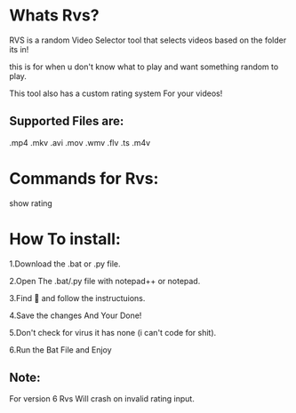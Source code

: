 # Whats Rvs?
RVS is a random Video Selector tool that selects videos based on the folder its in!

this is for when u don't know what to play and want something random to play.

This tool also has a custom rating system For your videos!

## Supported Files are:
 .mp4 .mkv .avi .mov .wmv .flv .ts .m4v

# Commands for Rvs:

show rating

# How To install: 

1.Download the .bat or .py file.

2.Open The .bat/.py file with notepad++ or notepad.

3.Find 🔽 and follow the instructuions.

4.Save the changes And Your Done!

5.Don't check for virus it has none (i can't code for shit).

6.Run the Bat File and Enjoy


## Note:

For version 6 Rvs Will crash on invalid rating input.
